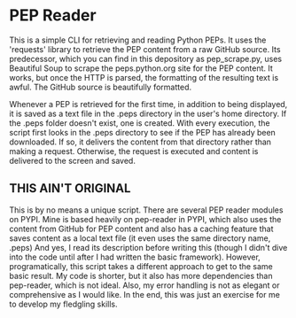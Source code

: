 # PEP Reader

This is a simple CLI for retrieving and reading Python PEPs. It uses the 'requests' library to retrieve the PEP content from a raw GitHub source. Its predecessor, which you can find in this depository as pep_scrape.py, uses Beautiful Soup to scrape the peps.python.org site for the PEP content. It works, but once the HTTP is parsed, the formatting of the resulting text is awful. The GitHub source is beautifully formatted.

Whenever a PEP is retrieved for the first time, in addition to being displayed, it is saved as a text file in the .peps directory in the user's home directory. If the .peps folder doesn't exist, one is created. With every execution, the script first looks in the .peps directory to see if the PEP has already been downloaded. If so, it delivers the content from that directory rather than making a request. Otherwise, the request is executed and content is delivered to the screen and saved.

## THIS AIN'T ORIGINAL

This is by no means a unique script. There are several PEP reader modules on PYPI. Mine is based heavily on pep-reader in PYPI, which also uses the content from GitHub for PEP content and also has a caching feature that saves content as a local text file (it even uses the same directory name, .peps) And yes, I read its description before writing this (though I didn't dive into the code until after I had written the basic framework). However, programatically, this script takes a different approach to get to the same basic result. My code is shorter, but it also has more dependencies than pep-reader, which is not ideal. Also, my error handling is not as elegant or comprehensive as I would like. In the end, this was just an exercise for me to develop my fledgling skills.